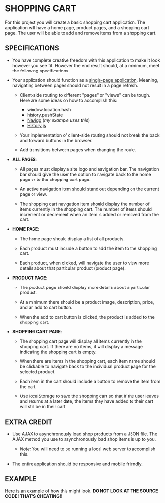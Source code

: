 # SHOPPING CART
For this project you will create a basic shopping cart application. The application will have a home page, product pages, and a shopping cart page. The user will be able to add and remove items from a shopping cart.

## SPECIFICATIONS
  * You have complete creative freedom with this application to make it look however you see fit. However the end result should, at a minimum, meet the following specifications.

  * Your application should function as a [single-page application](https://en.wikipedia.org/wiki/Single-page_application). Meaning, navigating between pages should not result in a page refresh.

    * Client-side routing to different "pages" or "views" can be tough. Here are some ideas on how to accomplish this:
        * window.location.hash
        * history.pushState
        * [Navigo](https://github.com/krasimir/navigo) (*my example uses this*)
        * [History.js](https://github.com/browserstate/history.js/)

    * Your implementation of client-side routing should not break the back and forward buttons in the browser.

    * Add transitions between pages when changing the route.

  * **ALL PAGES**:

    * All pages must display a site logo and navigation bar. The navigation bar should give the user the option to navigate back to the home page or to the shopping cart page.

    * An active navigation item should stand out depending on the current page or view.

    * The shopping cart navigation item should display the number of items currently in the shopping cart. The number of items should increment or decrement when an item is added or removed from the cart.

  * **HOME PAGE**:

    * The home page should display a list of all products.

    * Each product must include a button to add the item to the shopping cart.

    * Each product, when clicked, will navigate the user to view more details about that particular product (product page).

  * **PRODUCT PAGE**:

    * The product page should display more details about a particular product.

    * At a minimum there should be a product image, description, price, and an add to cart button.

    * When the add to cart button is clicked, the product is added to the shopping cart.

  * **SHOPPING CART PAGE**:

    * The shopping cart page will display all items currently in the shopping cart. If there are no items, it will display a message indicating the shopping cart is empty.

    * When there are items in the shopping cart, each item name should be clickable to navigate back to the individual product page for the selected product.

    * Each item in the cart should include a button to remove the item from the cart.

    * Use localStorage to save the shopping cart so that if the user leaves and returns at a later date, the items they have added to their cart will still be in their cart.

## EXTRA CREDIT
  * Use AJAX to asynchronously load shop products from a JSON file. The AJAX method you use to asynchronously load shop items is up to you.

      * *Note:* You will need to be running a local web server to accomplish this.
      
  * The entire application should be responsive and mobile friendly.

## EXAMPLE
[Here is an example](https://codepen.io/tophergates/full/EwGZNg/) of how this might look. **DO NOT LOOK AT THE SOURCE CODE! THAT'S CHEATING!!**

